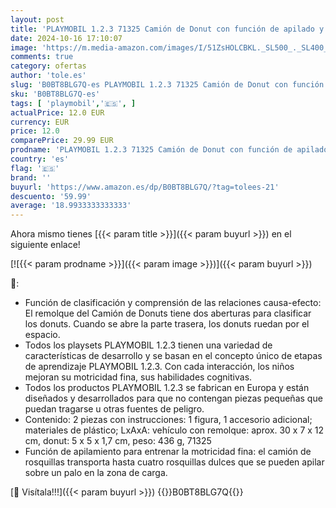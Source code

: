 ```yaml
---
layout: post
title: 'PLAYMOBIL 1.2.3 71325 Camión de Donut con función de apilado y clasificación para Que los niños pequeños descubran Las Funciones básicas  Juguete para niños a Partir de 12 Meses'
date: 2024-10-16 17:10:07
image: 'https://m.media-amazon.com/images/I/51ZsHOLCBKL._SL500_._SL400_.jpg'
comments: true
category: ofertas
author: 'tole.es'
slug: 'B0BT8BLG7Q-es PLAYMOBIL 1.2.3 71325 Camión de Donut con función de...'
sku: 'B0BT8BLG7Q-es'
tags: [ 'playmobil','🇪🇸', ]
actualPrice: 12.0 EUR
currency: EUR
price: 12.0
comparePrice: 29.99 EUR
prodname: 'PLAYMOBIL 1.2.3 71325 Camión de Donut con función de apilado y clasificación para Que los niños pequeños descubran Las Funciones básicas  Juguete para niños a Partir de 12 Meses'
country: 'es'
flag: '🇪🇸'
brand: ''
buyurl: 'https://www.amazon.es/dp/B0BT8BLG7Q/?tag=tolees-21'
descuento: '59.99'
average: '18.9933333333333'
---
```


Ahora mismo tienes [{{< param title >}}]({{< param buyurl >}}) en el siguiente enlace!

[![{{< param prodname >}}]({{< param image >}})]({{< param buyurl >}})

🔎:

- Función de clasificación y comprensión de las relaciones causa-efecto: El remolque del Camión de Donuts tiene dos aberturas para clasificar los donuts. Cuando se abre la parte trasera, los donuts ruedan por el espacio.
- Todos los playsets PLAYMOBIL 1.2.3 tienen una variedad de características de desarrollo y se basan en el concepto único de etapas de aprendizaje PLAYMOBIL 1.2.3. Con cada interacción, los niños mejoran su motricidad fina, sus habilidades cognitivas.
- Todos los productos PLAYMOBIL 1.2.3 se fabrican en Europa y están diseñados y desarrollados para que no contengan piezas pequeñas que puedan tragarse u otras fuentes de peligro.
- Contenido: 2 piezas con instrucciones: 1 figura, 1 accesorio adicional; materiales de plástico; LxAxA: vehículo con remolque: aprox. 30 x 7 x 12 cm, donut: 5 x 5 x 1,7 cm, peso: 436 g, 71325
- Función de apilamiento para entrenar la motricidad fina: el camión de rosquillas transporta hasta cuatro rosquillas dulces que se pueden apilar sobre un palo en la zona de carga.

[🛒 Visítala!!!]({{< param buyurl >}})
{{<world>}}B0BT8BLG7Q{{</world>}}
